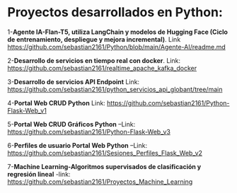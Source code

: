 # Proyectos desarrollados en Python:
1-**Agente IA-Flan-T5, utiliza LangChain y modelos de Hugging Face (Ciclo de entrenamiento, despliegue y mejora incremental)**. Link https://github.com/sebastian2161/Python/blob/main/Agente-AI/readme.md

2-**Desarrollo de servicios en tiempo real con docker**. Link: https://github.com/sebastian2161/realtime_apache_kafka_docker

3-**Desarrollo de servicios API Endpoint** Link: https://github.com/sebastian2161/python_servicios_api_globant/tree/main

4-**Portal Web CRUD Python** Link: https://github.com/sebastian2161/Python-Flask-Web_v1

5-**Portal Web CRUD Gráficos Python** –Link: https://github.com/sebastian2161/Python-Flask-Web_v3

6-**Perfiles de usuario Portal Web Python** –Link: https://github.com/sebastian2161/Sesiones_Perfiles_Flask_Web_v2

7-**Machine Learning-Algoritmos supervisados de clasificación y regresión lineal** -link: https://github.com/sebastian2161/Proyectos_Machine_Learning
